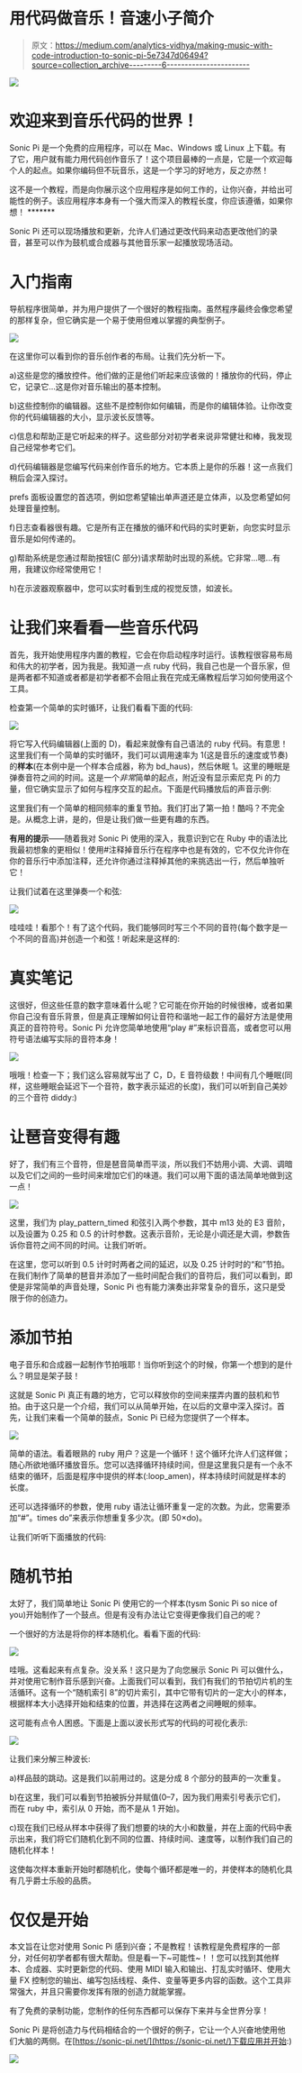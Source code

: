 # 用代码做音乐！音速小子简介

> 原文：<https://medium.com/analytics-vidhya/making-music-with-code-introduction-to-sonic-pi-5e7347d06494?source=collection_archive---------6----------------------->

![](img/0f6899249238907f1b71ce4fb383e522.png)

# 欢迎来到音乐代码的世界！

Sonic Pi 是一个免费的应用程序，可以在 Mac、Windows 或 Linux 上下载。有了它，用户就有能力用代码创作音乐了！这个项目最棒的一点是，它是一个欢迎每个人的起点。如果你编码但不玩音乐，这是一个学习的好地方，反之亦然！

这不是一个教程，而是向你展示这个应用程序是如何工作的，让你兴奋，并给出可能性的例子。该应用程序本身有一个强大而深入的教程长度，你应该遵循，如果你想！ *******

Sonic Pi 还可以现场播放和更新，允许人们通过更改代码来动态更改他们的录音，甚至可以作为鼓机或合成器与其他音乐家一起播放现场活动。

# 入门指南

导航程序很简单，并为用户提供了一个很好的教程指南。虽然程序最终会像您希望的那样复杂，但它确实是一个易于使用但难以掌握的典型例子。

![](img/1d8ceefe1a6ae87e394ff7b3f32e42b4.png)

在这里你可以看到你的音乐创作者的布局。让我们先分析一下。

a)这些是您的播放控件。他们做的正是他们听起来应该做的！播放你的代码，停止它，记录它…这是你对音乐输出的基本控制。

b)这些控制你的编辑器。这些不是控制你如何编辑，而是你的编辑体验。让你改变你的代码编辑器的大小，显示波长反馈等。

c)信息和帮助正是它听起来的样子。这些部分对初学者来说非常健壮和棒，我发现自己经常参考它们。

d)代码编辑器是您编写代码来创作音乐的地方。它本质上是你的乐器！这一点我们稍后会深入探讨。

prefs 面板设置您的首选项，例如您希望输出单声道还是立体声，以及您希望如何处理音量控制。

f)日志查看器很有趣。它是所有正在播放的循环和代码的实时更新，向您实时显示音乐是如何传递的。

g)帮助系统是您通过帮助按钮(C 部分)请求帮助时出现的系统。它非常…嗯…有用，我建议你经常使用它！

h)在示波器观察器中，您可以实时看到生成的视觉反馈，如波长。

# 让我们来看看一些音乐代码

首先，我开始使用程序内置的教程，它会在你启动程序时运行。该教程很容易布局和伟大的初学者，因为我是。我知道一点 ruby 代码，我自己也是一个音乐家，但是两者都不知道或者都是初学者都不会阻止我在完成无痛教程后学习如何使用这个工具。

检查第一个简单的实时循环，让我们看看下面的代码:

![](img/e60dd6a56ffbe6add0491b6d2ae6cd39.png)

将它写入代码编辑器(上面的 D)，看起来就像有自己语法的 ruby 代码。有意思！这里我们有一个简单的实时循环，我们可以调用速率为 1(这是音乐的速度或节奏)的**样本**(在本例中是一个样本合成器，称为 bd_haus)，然后休眠 1。这里的睡眠是弹奏音符之间的时间。这是一个*非常*简单的起点，附近没有显示索尼克 Pi 的力量，但它确实显示了如何与程序交互的起点。下面是代码播放后的声音示例:

这里我们有一个简单的相同频率的重复节拍。我们打出了第一拍！酷吗？不完全是。从概念上讲，是的，但是让我们做一些更有趣的东西。

**有用的提示**——随着我对 Sonic Pi 使用的深入，我意识到它在 Ruby 中的语法比我最初想象的更相似！使用#注释掉音乐行在程序中也是有效的，它不仅允许你在你的音乐行中添加注释，还允许你通过注释掉其他的来挑选出一行，然后单独听它！

让我们试着在这里弹奏一个和弦:

![](img/98d1eb58555ebde76edae192c535b78d.png)

哇哇哇！看那个！有了这个代码，我们能够同时写三个不同的音符(每个数字是一个不同的音高)并创造一个和弦！听起来是这样的:

# 真实笔记

这很好，但这些任意的数字意味着什么呢？它可能在你开始的时候很棒，或者如果你自己没有音乐背景，但是真正理解如何让音符和谐地一起工作的最好方法是使用真正的音符符号。Sonic Pi 允许您简单地使用“play #”来标识音高，或者您可以用符号语法编写实际的音符本身！

![](img/d016135204c26d97ff28eeba6761ca8f.png)

哦哦！检查一下；我们这么容易就写出了 C，D，E 音符级数！中间有几个睡眠(同样，这些睡眠会延迟下一个音符，数字表示延迟的长度)，我们可以听到自己美妙的三个音符 diddy:)

# 让琶音变得有趣

好了，我们有三个音符，但是琶音简单而平淡，所以我们不妨用小调、大调、调暗以及它们之间的一些时间来增加它们的味道。我们可以用下面的语法简单地做到这一点！

![](img/e717b5d6e794f88191c47bbef380e3b4.png)

这里，我们为 play_pattern_timed 和弦引入两个参数，其中 m13 处的 E3 音阶，以及设置为 0.25 和 0.5 的计时参数。这表示音阶，无论是小调还是大调，参数告诉你音符之间不同的时间。让我们听听。

在这里，您可以听到 0.5 计时时两者之间的延迟，以及 0.25 计时时的“和”节拍。在我们制作了简单的琶音并添加了一些时间配合我们的音符后，我们可以看到，即使是非常简单的声音处理，Sonic Pi 也有能力演奏出非常复杂的音乐，这只是受限于你的创造力。

# 添加节拍

电子音乐和合成器一起制作节拍哦耶！当你听到这个的时候，你第一个想到的是什么？明显是架子鼓！

这就是 Sonic Pi 真正有趣的地方，它可以释放你的空间来摆弄内置的鼓机和节拍。由于这只是一个介绍，我们可以从简单开始，在以后的文章中深入探讨。首先，让我们来看一个简单的鼓点，Sonic Pi 已经为您提供了一个样本。

![](img/d64614f3206b73a82d2e5c93eff93b21.png)

简单的语法。看着眼熟的 ruby 用户？这是一个循环！这个循环允许人们这样做；随心所欲地循环播放音乐。您可以选择循环持续时间，但是这里我只是有一个永不结束的循环，后面是程序中提供的样本(:loop_amen)，样本持续时间就是样本的长度。

还可以选择循环的参数，使用 ruby 语法让循环重复一定的次数。为此，您需要添加“#”。times do”来表示你想重复多少次。(即 50×do)。

让我们听听下面播放的代码:

# 随机节拍

太好了，我们简单地让 Sonic Pi 使用它的一个样本(tysm Sonic Pi so nice of you)开始制作了一个鼓点。但是有没有办法让它变得更像我们自己的呢？

一个很好的方法是将你的样本随机化。看看下面的代码:

![](img/aa98f77825b18b670b6aed0eca523b7c.png)

哇哦。这看起来有点复杂。没关系！这只是为了向您展示 Sonic Pi 可以做什么，并对使用它制作音乐感到兴奋。上面我们可以看到，我们有我们的节拍切片机的生活循环。这有一个“随机索引 8”的切片索引，其中它带有切片的一定大小的样本，根据样本大小选择开始和结束的位置，并选择在这两者之间睡眠的频率。

这可能有点令人困惑。下面是上面以波长形式写的代码的可视化表示:

![](img/b0fcaff0add38823ce4c64e6271433c0.png)

让我们来分解三种波长:

a)样品鼓的跳动。这是我们以前用过的。这是分成 8 个部分的鼓声的一次重复。

b)在这里，我们可以看到节拍被拆分并赋值(0–7，因为我们用索引号表示它们，而在 ruby 中，索引从 0 开始，而不是从 1 开始)。

c)现在我们已经从样本中获得了我们想要的块的大小和数量，并在上面的代码中表示出来，我们将它们随机化到不同的位置、持续时间、速度等，以制作我们自己的随机化样本！

这使每次样本重新开始时都随机化，使每个循环都是唯一的，并使样本的随机化具有几乎爵士乐般的品质。

# 仅仅是开始

本文旨在让您对使用 Sonic Pi 感到兴奋；不是教程！该教程是免费程序的一部分，对任何初学者都有很大帮助。但是看一下~可能性~！！您可以找到其他样本、合成器、实时更新您的代码、使用 MIDI 输入和输出、打乱实时循环、使用大量 FX 控制您的输出、编写包括线程、条件、变量等更多内容的函数。这个工具非常强大，并且只需要你发挥有限的创造力就能掌握。

有了免费的录制功能，您制作的任何东西都可以保存下来并与全世界分享！

Sonic Pi 是将创造力与代码相结合的一个很好的例子，它让一个人兴奋地使用他们大脑的两侧。在[https://sonic-pi.net/](https://sonic-pi.net/)下载应用并开始:)

![](img/4a62a0c895a6e630e911a7c868c60e9b.png)